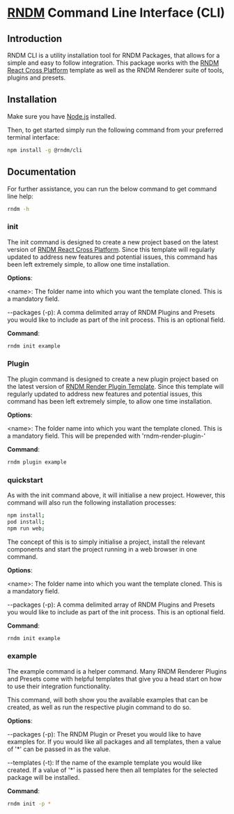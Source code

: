 # [RNDM](https://www.rndm.com) Command Line Interface (CLI)

## Introduction

RNDM CLI is a utility installation tool for RNDM Packages, that allows for a simple and easy to follow integration. This package works with the [RNDM React Cross Platform](https://www.rndm.com/docs/rndm-react-xp) template as well as the RNDM Renderer suite of tools, plugins and presets.

## Installation

Make sure you have [Node.js](http://nodejs.org/) installed.

Then, to get started simply run the following command from your preferred terminal interface:

```sh
npm install -g @rndm/cli
```

## Documentation

For further assistance, you can run the below command to get command line help:

```sh
rndm -h
```

### init

The init command is designed to create a new project based on the latest version of [RNDM React Cross Platform](https://www.rndm.com/docs/rndm-react-xp). Since this template will regularly updated to address new features and potential issues, this command has been left extremely simple, to allow one time installation.

**Options**:

\<name\>: The folder name into which you want the template cloned. This is a mandatory field.

--packages (-p): A comma delimited array of RNDM Plugins and Presets you would like to include as part of the init process. This is an optional field.

**Command**:
```sh
rndm init example
```

### Plugin

The plugin command is designed to create a new plugin project based on the latest version of [RNDM Render Plugin Template](https://www.rndm.com/docs/rndm-render-template). Since this template will regularly updated to address new features and potential issues, this command has been left extremely simple, to allow one time installation.

**Options**:

\<name\>: The folder name into which you want the template cloned. This is a mandatory field. This will be prepended with 'rndm-render-plugin-'

**Command**:
```sh
rndm plugin example
```

### quickstart

As with the init command above, it will initialise a new project. However, this command will also run the following installation processes:

```sh
npm install;
pod install;
npm run web;
```

The concept of this is to simply initialise a project, install the relevant components and start the project running in a web browser in one command.

**Options**:

\<name\>: The folder name into which you want the template cloned. This is a mandatory field.

--packages (-p): A comma delimited array of RNDM Plugins and Presets you would like to include as part of the init process. This is an optional field.

**Command**:
```sh
rndm init example
```

### example

The example command is a helper command. Many RNDM Renderer Plugins and Presets come with helpful templates that give you a head start on how to use their integration functionality.

This command, will both show you the available examples that can be created, as well as run the respective plugin command to do so.

**Options**:

--packages (-p): The RNDM Plugin or Preset you would like to have examples for. If you would like all packages and all templates, then a value of '*' can be passed in as the value.

--templates (-t): If the name of the example template you would like created. If a value of '*' is passed here then all templates for the selected package will be installed.

**Command**:
```sh
rndm init -p *
```
